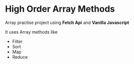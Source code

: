 # High Order Array Methods

Array practise project using **Fetch Api** and **Vanilla Javascript**

It uses Array methods like

- Filter
- Sort
- Map
- Reduce
